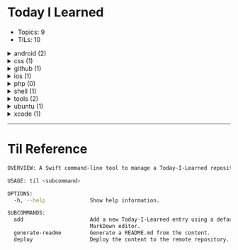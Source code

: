 # Today I Learned

-   Topics: 9
-   TILs: 10

<details><summary markdown="span">android (2)</summary>

| Date       | Title                                                                                                               |
| ---------- | ------------------------------------------------------------------------------------------------------------------- |
| 2020-04-29 | [Open source minimalist launcher for Android](android/2020-04-28_capture-images-videos-from-android-devices-adb.md) |
| 2020-04-22 | [Capture images and videos from android devices with adb](android/2020-04-28_open-source-minimalist-launcher.md)    |

</details>

<details><summary markdown="span">css (1)</summary>

| Date       | Title                                                                                                                       |
| ---------- | --------------------------------------------------------------------------------------------------------------------------- |
| 2020-04-30 | [Handling Long Words and URLs (Forcing Breaks, Hyphenation, Ellipsis, etc)](css/2020-04-29_handling-long-words-and-urls.md) |

</details>

<details><summary markdown="span">github (1)</summary>

| Date       | Title                                                                                                 |
| ---------- | ----------------------------------------------------------------------------------------------------- |
| 2020-04-18 | [Fix gh-pages rejection of new pushes](github/2020-04-17_fix_github-pages-rejection-of-new-pushes.md) |

</details>

<details><summary markdown="span">ios (1)</summary>

| Date       | Title                                                                    |
| ---------- | ------------------------------------------------------------------------ |
| 2020-04-29 | [iOS development tools for Mac](ios/2020-04-28_ios-development-tools.md) |

</details>

<details><summary markdown="span">php (0)</summary>

| Date | Title |
| ---- | ----- |


</details>

<details><summary markdown="span">shell (1)</summary>

| Date       | Title                                                                          |
| ---------- | ------------------------------------------------------------------------------ |
| 2020-04-22 | [How to wait for Ctrl-C in bash](shell/2020-04-21_wait-for-interrupt-linux.md) |

</details>

<details><summary markdown="span">tools (2)</summary>

| Date       | Title                                                                                                                                                                             |
| ---------- | --------------------------------------------------------------------------------------------------------------------------------------------------------------------------------- |
| 2020-04-24 | [Local file transfer between desktops and mobile devices from terminal with QRCode](tools/2020-04-13_local_file_transfer_desktop_mobile_terminal_qrcode.md)                       |
| 2020-04-28 | [A delightful community-driven framework for managing your `zsh` configurations, plugins, themes](tools/2020_04_27_ohmyzsh_community-driven-zsh-plugins-configurations-themes.md) |

</details>

<details><summary markdown="span">ubuntu (1)</summary>

| Date       | Title                                                                                                         |
| ---------- | ------------------------------------------------------------------------------------------------------------- |
| 2020-04-15 | [Fingerprint authentication on Ubuntu 18.04](ubuntu/2020-04-14_fingerprint-authentication-on-ubuntu-18-04.md) |

</details>

<details><summary markdown="span">xcode (1)</summary>

| Date       | Title                                                                                                        |
| ---------- | ------------------------------------------------------------------------------------------------------------ |
| 2020-04-30 | [Apply all suggested fixes using short keys](xcode/2020-04-30_apply-all-suggested-fixes-using-short-keys.md) |

</details>

---
# Til Reference

```bash
OVERVIEW: A Swift command-line tool to manage a Today-I-Learned repository

USAGE: til <subcommand>

OPTIONS:
  -h, --help              Show help information.

SUBCOMMANDS:
  add                     Add a new Today-I-Learned entry using a default
                          MarkDown editor.
  generate-readme         Generate a README.md from the content.
  deploy                  Deploy the content to the remote repository.

```

